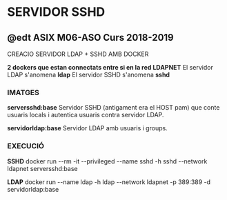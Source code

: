 # SERVIDOR SSHD
## @edt ASIX M06-ASO Curs 2018-2019

CREACIO SERVIDOR LDAP + SSHD AMB DOCKER

**2 dockers que estan connectats entre si en la red LDAPNET**
El servidor LDAP s'anomena **ldap**
El servidor SSHD s'anomena **sshd**

### IMATGES

**serversshd:base** Servidor SSHD (antigament era el HOST pam) que conte usuaris locals i autentica usuaris contra servidor LDAP.

**servidorldap:base** Servidor LDAP amb usuaris i groups.


### EXECUCIÓ
**SSHD**
docker run --rm -it --privileged --name sshd -h sshd --network ldapnet serversshd:base

**LDAP**
docker run --name ldap -h ldap --network ldapnet -p 389:389 -d servidorldap:base 






